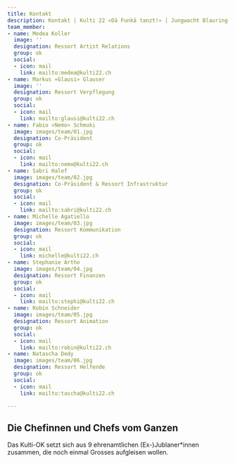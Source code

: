 ```yaml
---
title: Kontakt
description: Kontakt | Kulti 22 «Dä Funkä tanzt!» | Jungwacht Blauring Schweiz
team_member:
- name: Medea Koller
  image: ''
  designation: Ressort Artist Relations
  group: ok
  social:
  - icon: mail
    link: mailto:medea@kulti22.ch
- name: Markus «Glausi» Glauser
  image: ''
  designation: Ressort Verpflegung
  group: ok
  social:
  - icon: mail
    link: mailto:glausi@kulti22.ch
- name: Fabio «Nemo» Schmuki
  image: images/team/01.jpg
  designation: Co-Präsident
  group: ok
  social:
  - icon: mail
    link: mailto:nemo@kulti22.ch
- name: Sabri Halef
  image: images/team/02.jpg
  designation: Co-Präsident & Ressort Infrastruktur
  group: ok
  social:
  - icon: mail
    link: mailto:sabri@kulti22.ch
- name: Michelle Agatiello
  image: images/team/03.jpg
  designation: Ressort Kommunikation
  group: ok
  social:
  - icon: mail
    link: michelle@kulti22.ch
- name: Stephanie Artho
  image: images/team/04.jpg
  designation: Ressort Finanzen
  group: ok
  social:
  - icon: mail
    link: mailto:stephi@kulti22.ch
- name: Robin Schneider
  image: images/team/05.jpg
  designation: Ressort Animation
  group: ok
  social:
  - icon: mail
    link: mailto:robin@kulti22.ch
- name: Natascha Dedy
  image: images/team/06.jpg
  designation: Ressort Helfende
  group: ok
  social:
  - icon: mail
    link: mailto:tascha@kulti22.ch

---
```

## Die Chefinnen und Chefs vom Ganzen

Das Kulti-OK setzt sich aus 9 ehrenamtlichen (Ex-)Jublaner*innen zusammen, die noch einmal Grosses aufgleisen wollen.